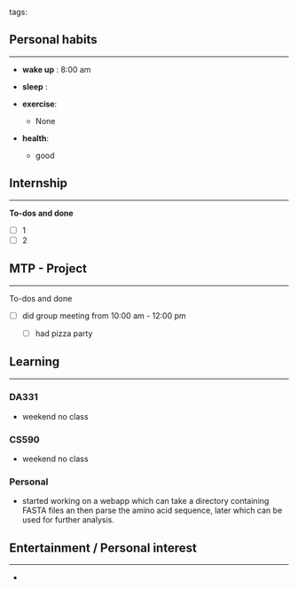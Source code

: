 tags: 
## Personal habits
--- 

- **wake up** : 8:00 am

- **sleep** :

-  **exercise**:
	- None

-  **health**: 
	- good



## Internship 
---
**To-dos and done**
- [ ] 1
- [ ] 2

## MTP - Project
--- 
To-dos and done
- [ ] did group meeting from 10:00 am - 12:00 pm
	- [ ] had pizza party



## Learning
---
### DA331
- weekend no class

### CS590
- weekend no class

### Personal
- started working on a webapp which can take a directory containing FASTA files an then parse the amino acid sequence, later which can be used for further analysis.

## Entertainment / Personal interest
---
- 